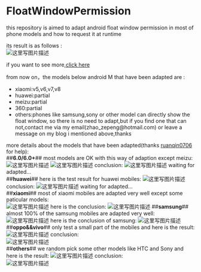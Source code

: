 # FloatWindowPermission
this repository is aimed to adapt android float window permission in most of phone models and how to request it at runtime </br>

its result is as follows : </br>
![这里写图片描述](http://img.blog.csdn.net/20161121163115438)

if you want to see more,[click here](http://blog.csdn.net/self_study/article/details/52859790)

from now on，the models below android M that have been adapted are :
<ul><li>xiaomi:v5,v6,v7,v8</li><li>huawei:partial</li><li>meizu:partial</li><li>360:partial</li><li>others:phones like samsung,sony or other model can directly show the float window, so there is no need to adapt,but if you find one that can not,contact me via my email(zhao_zepeng@hotmail.com) or leave a message on my blog i mentioned above,thanks</li></ul>

more details about the models that have been adapted(thanks [ruanqin0706](https://github.com/ruanqin0706) for help):</br>
##**6.0/6.0+**##
most models are OK with this way of adaption except meizu:
![这里写图片描述](http://img.blog.csdn.net/20161120151434066)
![这里写图片描述](http://img.blog.csdn.net/20161120151457025)
conclusion:
![这里写图片描述](http://img.blog.csdn.net/20161120151836631)
waiting for adapted...</br>
##**huawei**##
here is the test result for huawei mobiles:
![这里写图片描述](http://img.blog.csdn.net/20161120152448539)
conclusion:
![这里写图片描述](http://img.blog.csdn.net/20161120152944404)
waiting for adapted...</br>
##**xiaomi**##
most of xiaomi mobiles are adapted very well except some paticular models:</br>
![这里写图片描述](http://img.blog.csdn.net/20161120153255174)
here is the conclusion:
![这里写图片描述](http://img.blog.csdn.net/20161120153426801)
##**samsung**##
almost 100% of the samsung mobiles are adapted very well:
![这里写图片描述](http://img.blog.csdn.net/20161120153722623)
here is the conclusion of samsung:
![这里写图片描述](http://img.blog.csdn.net/20161120154136107)
##**oppo&&vivo**##
only test a small part of the mobiles and here is the result:
![这里写图片描述](http://img.blog.csdn.net/20161120154418424)
conclusion:</br>
![这里写图片描述](http://img.blog.csdn.net/20161120154652831)</br>
##**others**##
we random pick some other models like HTC and Sony and here is the result:
![这里写图片描述](http://img.blog.csdn.net/20161120155216372)
conclusion:</br>
![这里写图片描述](http://img.blog.csdn.net/20161120155248177)